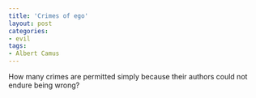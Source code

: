 ```yaml
---
title: 'Crimes of ego'
layout: post
categories:
- evil
tags:
- Albert Camus
---
```


How many crimes are permitted simply because their authors could not endure being wrong?